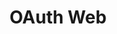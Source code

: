 ---
title: OAuth Web
description: Google Sign-In for progressive web apps
weight: 17
lastmod: 2019-07-13T10:13:30-04:00
draft: false
vimeo: 348515537
emoji: 👤
---
